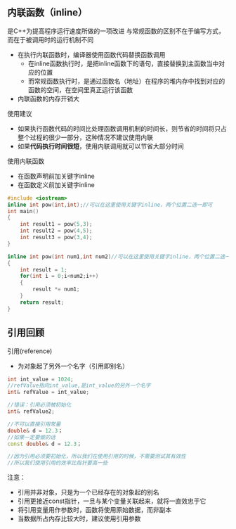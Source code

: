 ## 内联函数（inline）
是C++为提高程序运行速度所做的一项改进
与常规函数的区别不在于编写方式，而在于被调用时的运行机制不同
- 在执行内联函数时，编译器使用函数代码替换函数调用
  - 在inline函数执行时，是把inline函数下的语句，直接替换到主函数当中对应的位置
  - 而常规函数执行时，是通过函数名（地址）在程序的堆内存中找到对应的函数的空间，在空间里真正运行该函数
- 内联函数的内存开销大

使用建议
- 如果执行函数代码的时间比处理函数调用机制的时间长，则节省的时间将只占整个过程的很少一部分，这种情况不建议使用内联
- 如果**代码执行时间很短**，使用内联调用就可以节省大部分时间

使用内联函数
- 在函数声明前加关键字inline
- 在函数定义前加关键字inline

```c++
#include <iostream>
inline int pow(int,int);//可以在这里使用关键字inline，两个位置二选一即可
int main()
{
    int result1 = pow(5,3);
    int result2 = pow(4,5);
    int result3 = pow(3,4);
}

inline int pow(int num1,int num2)//可以在这里使用关键字inline，两个位置二选一即可
{
    int result = 1;
    for(int i = 0;i<num2;i++)
    {
        result *= num1;
    }
    return result;
}
```

## 引用回顾
引用(reference)
- 为对象起了另外一个名字（引用即别名）
```c++
int int_value = 1024;
//refValue指向int_value,是int_value的另外一个名字
int& refValue = int_value;

//错误：引用必须被初始化
int& refValue2;

//不可以直接引用常量
double& d = 12.3；
//如果一定要做的话
const double& d = 12.3；

//因为引用必须要初始化，所以我们在使用引用的时候，不需要测试其有效性
//所以我们使用引用的效率比指针要高一些

```

注意：
- 引用并非对象，只是为一个已经存在的对象起的别名
- 引用更接近const指针，一旦与某个变量关联起来，就将一直效忠于它
- 将引用变量用作参数时，函数将使用原始数据，而非副本
- 当数据所占内存比较大时，建议使用引用参数

